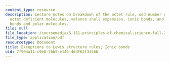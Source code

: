 ```yaml
---
content_type: resource
description: Lecture notes on breakdown of the octet rule, odd number of valence electrons,
  octet deficient molecules, valence shell expansion, ionic bonds, and polar covalent
  bonds and polar molecules.
file: null
file_location: /coursemedia/5-111-principles-of-chemical-science-fall-2008/7f904a11c9e87bb5e1464ddf62f3346b_lecnotes12.pdf
file_type: application/pdf
resourcetype: Document
title: Exceptions to Lewis structure rules; Ionic bonds
uid: 7f904a11-c9e8-7bb5-e146-4ddf62f3346b
---
```

